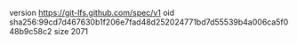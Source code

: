 version https://git-lfs.github.com/spec/v1
oid sha256:99cd7d467630b1f206e7fad48d252024771bd7d55539b4a006ca5f048b9c58c2
size 2071
